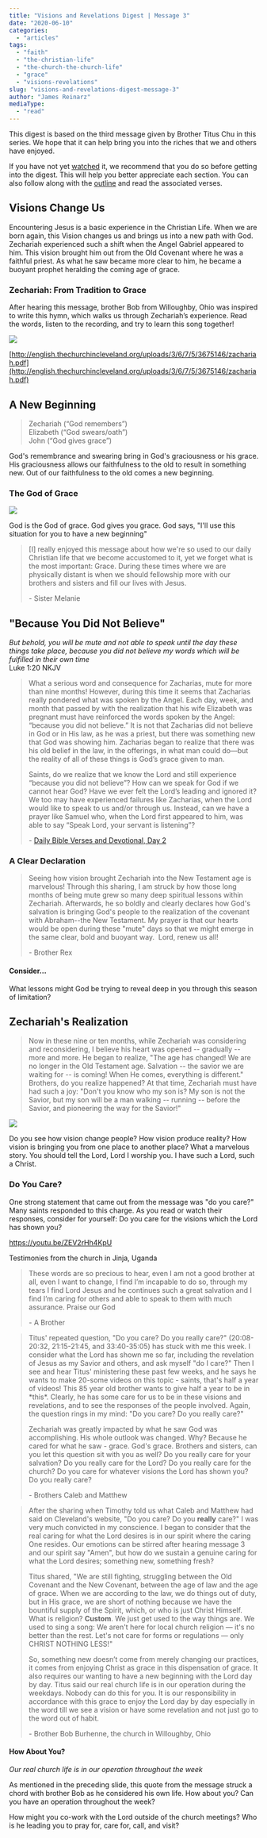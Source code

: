 ```yaml
---
title: "Visions and Revelations Digest | Message 3"
date: "2020-06-10"
categories: 
  - "articles"
tags: 
  - "faith"
  - "the-christian-life"
  - "the-church-the-church-life"
  - "grace"
  - "visions-revelations"
slug: "visions-and-revelations-digest-message-3"
author: "James Reinarz"
mediaType: 
  - "read"
---
```


This digest is based on the third message given by Brother Titus Chu in this series. We hope that it can help bring you into the riches that we and others have enjoyed.

If you have not yet [watched](https://youtu.be/vfUDUxCcG9U) it, we recommend that you do so before getting into the digest. This will help you better appreciate each section. You can also follow along with the [outline](http://english.thechurchincleveland.org/uploads/3/6/7/5/3675146/visions_and_revelations_message_3.pdf) and read the associated verses.

## Visions Change Us

Encountering Jesus is a basic experience in the Christian Life. When we are born again, this Vision changes us and brings us into a new path with God. Zechariah experienced such a shift when the Angel Gabriel appeared to him. This vision brought him out from the Old Covenant where he was a faithful priest. As what he saw became more clear to him, he became a buoyant prophet heralding the coming age of grace.

### Zechariah: From Tradition to Grace

After hearing this message, brother Bob from Willoughby, Ohio was inspired to write this hymn, which walks us through Zechariah’s experience. Read the words, listen to the recording, and try to learn this song together!

[![](https://www.asweetsavor.org/wp-content/uploads/zachariah-1-791x1024.png)](http://english.thechurchincleveland.org/uploads/3/6/7/5/3675146/zachariah.pdf)

[http://english.thechurchincleveland.org/uploads/3/6/7/5/3675146/zachariah.pdf](http://english.thechurchincleveland.org/uploads/3/6/7/5/3675146/zachariah.pdf)

## A New Beginning

> Zechariah (“God remembers”)  
> Elizabeth (“God swears/oath”)  
> John (“God gives grace”)

God's remembrance and swearing bring in God's graciousness or his grace. His graciousness allows our faithfulness to the old to result in something new. Out of our faithfulness to the old comes a new beginning.

### The God of Grace

[![](http://english.thechurchincleveland.org/uploads/3/6/7/5/3675146/msg3-quote4-1-0_orig.jpg)](http://english.thechurchincleveland.org/uploads/3/6/7/5/3675146/msg3-quote4-1-0_orig.jpg)

God is the God of grace. God gives you grace. God says, "I'll use this situation for you to have a new beginning"

> \[I\] really enjoyed this message about how we're so used to our daily Christian life that we become accustomed to it, yet we forget what is the most important: Grace. During these times where we are physically distant is when we should fellowship more with our brothers and sisters and fill our lives with Jesus.
> 
> \- Sister Melanie

## "Because You Did Not Believe"

_But behold, you will be mute and not able to speak until the day these things take place, because you did not believe my words which will be fulfilled in their own time_  
Luke 1:20 NKJV

> What a serious word and consequence for Zacharias, mute for more than nine months! However, during this time it seems that Zacharias really pondered what was spoken by the Angel. Each day, week, and month that passed by with the realization that his wife Elizabeth was pregnant must have reinforced the words spoken by the Angel: “because you did not believe.” It is not that Zacharias did not believe in God or in His law, as he was a priest, but there was something new that God was showing him. Zacharias began to realize that there was his old belief in the law, in the offerings, in what man could do—but the reality of all of these things is God’s grace given to man.
> 
> Saints, do we realize that we know the Lord and still experience “because you did not believe”? How can we speak for God if we cannot hear God? Have we ever felt the Lord’s leading and ignored it? We too may have experienced failures like Zacharias, when the Lord would like to speak to us and/or through us. Instead, can we have a prayer like Samuel who, when the Lord first appeared to him, was able to say “Speak Lord, your servant is listening”?
> 
> \- [Daily Bible Verses and Devotional, Day 2](http://english.thechurchincleveland.org/uploads/3/6/7/5/3675146/daily_bible_verses_message_3.pdf)

### A Clear Declaration

> Seeing how vision brought Zechariah into the New Testament age is marvelous! Through this sharing, I am struck by how those long months of being mute grew so many deep spiritual lessons within Zechariah. Afterwards, he so boldly and clearly declares how God's salvation is bringing God's people to the realization of the covenant with Abraham--the New Testament. My prayer is that our hearts would be open during these "mute" days so that we might emerge in the same clear, bold and buoyant way.  Lord, renew us all!
> 
> \- Brother Rex

#### Consider...

What lessons might God be trying to reveal deep in you through this season of limitation?

## Zechariah's Realization

> Now in these nine or ten months, while Zechariah was considering and reconsidering, I believe his heart was opened -- gradually -- more and more. He began to realize, "The age has changed! We are no longer in the Old Testament age. Salvation -- the savior we are waiting for -- is coming! When He comes, everything is different." Brothers, do you realize happened? At that time, Zechariah must have had such a joy: "Don't you know who my son is? My son is not the Savior, but my son will be a man walking -- running -- before the Savior, and pioneering the way for the Savior!"

[![](http://english.thechurchincleveland.org/uploads/3/6/7/5/3675146/msg3-quote6-1-0_orig.jpg)](http://english.thechurchincleveland.org/uploads/3/6/7/5/3675146/msg3-quote6-1-0_orig.jpg)

Do you see how vision change people? How vision produce reality? How vision is bringing you from one place to another place? What a marvelous story. You should tell the Lord, Lord I worship you. I have such a Lord, such a Christ.

### Do You Care?

One strong statement that came out from the message was "do you care?" Many saints responded to this charge. As you read or watch their responses, consider for yourself: Do you care for the visions which the Lord has shown you?

https://youtu.be/ZEV2rHh4KpU

Testimonies from the church in Jinja, Uganda

> These words are so precious to hear, even I am not a good brother at all, even I want to change, I find I’m incapable to do so, through my tears I find Lord Jesus and he continues such a great salvation and I find I’m caring for others and able to speak to them with much assurance. Praise our God
> 
> \- A Brother

> Titus' repeated question, "Do you care? Do you really care?" (20:08-20:32, 21:15-21:45, and 33:40-35:05) has stuck with me this week. I consider what the Lord has shown me so far, including the revelation of Jesus as my Savior and others, and ask myself "do I care?" Then I see and hear Titus' ministering these past few weeks, and he says he wants to make 20-some videos on this topic - saints, that's half a year of videos! This 85 year old brother wants to give half a year to be in \*this\*. Clearly, he has some care for us to be in these visions and revelations, and to see the responses of the people involved. Again, the question rings in my mind: "Do you care? Do you really care?"
> 
> Zechariah was greatly impacted by what he saw God was accomplishing. His whole outlook was changed. Why? Because he cared for what he saw - grace. God's grace. Brothers and sisters, can you let this question sit with you as well? Do you really care for your salvation? Do you really care for the Lord? Do you really care for the church? Do you care for whatever visions the Lord has shown you? Do you really care?
> 
> \- Brothers Caleb and Matthew

> After the sharing when Timothy told us what Caleb and Matthew had said on Cleveland's website, "Do you care? Do you **really** care?" I was very much convicted in my conscience. I began to consider that the real caring for what the Lord desires is in our spirit where the caring One resides. Our emotions can be stirred after hearing message 3 and our spirit say "Amen", but how do we sustain a genuine caring for what the Lord desires; something new, something fresh?
> 
> Titus shared, "We are still fighting, struggling between the Old Covenant and the New Covenant, between the age of law and the age of grace. When we are according to the law, we do things out of duty, but in His grace, we are short of nothing because we have the bountiful supply of the Spirit, which, or who is just Christ Himself. What is religion? **Custom**. We just get used to the way things are. We used to sing a song: We aren't here for local church religion — it's no better than the rest. Let's not care for forms or regulations — only CHRIST NOTHING LESS!"
> 
> So, something new doesn’t come from merely changing our practices, it comes from enjoying Christ as grace in this dispensation of grace. It also requires our wanting to have a new beginning with the Lord day by day. Titus said our real church life is in our operation during the weekdays. Nobody can do this for you. It is our responsibility in accordance with this grace to enjoy the Lord day by day especially in the word till we see a vision or have some revelation and not just go to the word out of habit.
> 
> \- Brother Bob Burhenne, the church in Willoughby, Ohio

#### How About You?

_Our real church life is in our operation throughout the week_

As mentioned in the preceding slide, this quote from the message struck a chord with brother Bob as he considered his own life. How about you? Can you have an operation throughout the week?

How might you co-work with the Lord outside of the church meetings? Who is he leading you to pray for, care for, call, and visit?
